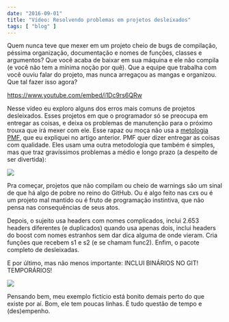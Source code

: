 ```yaml
---
date: "2016-09-01"
title: "Vídeo: Resolvendo problemas em projetos desleixados"
tags: [ "blog" ]
---
```

Quem nunca teve que mexer em um projeto cheio de bugs de compilação, péssima organização, documentação e nomes de funções, classes e argumentos? Que você acaba de baixar em sua máquina e ele não compila (e você não tem a mínima noção por quê). Que a equipe que trabalha com você ouviu falar do projeto, mas nunca arregaçou as mangas e organizou. Que tal fazer isso agora?

https://www.youtube.com/embed/i1Dc9rs6QRw

Nesse vídeo eu exploro alguns dos erros mais comuns de projetos desleixados. Esses projetos em que o programador só se preocupa em entregar as coisas, e deixa os problemas de manutenção para o próximo trouxa que irá mexer com ele. Esse rapaz ou moça não usa a [metologia PMF](/programa-mae-foca), que eu expliquei no artigo anterior. PMF quer dizer entregar as coisas com qualidade. Eles usam uma outra metodologia que também é simples, mas que traz gravíssimos problemas a médio e longo prazo (a despeito de ser divertida):

![](/images/YvV0CEC.png)

Pra começar, projetos que não compilam ou cheio de warnings são um sinal de que há algo de pobre no reino do GitHub. Ou é algo feito nas c*x*s ou é um projeto mal mantido ou é fruto de programação instintiva, que não pensa nas consequências de seus atos.

Depois, o sujeito usa headers com nomes complicados, inclui 2.653 headers diferentes (e duplicados) quando usa apenas dois, inclui headers do boost com nomes estranhos sem dar dica alguma de onde vieram. Cria funções que recebem s1 e s2 (e se chamam func2). Enfim, o pacote completo de desleixadas.

E por último, mas não menos importante: INCLUI BINÁRIOS NO GIT! TEMPORÁRIOS!

![](/images/8H6uBMp.gif)

Pensando bem, meu exemplo fictício está bonito demais perto do que existe por aí. Bom, ele tem poucas linhas. É tudo questão de tempo e (des)empenho.
